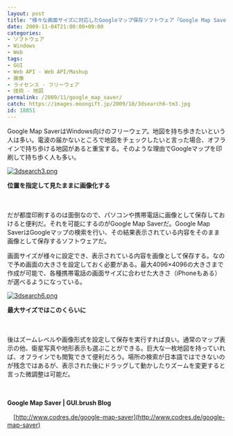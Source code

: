 ```yaml
---
layout: post
title: "様々な画面サイズに対応したGoogleマップ保存ソフトウェア「Google Map Saver」"
date: 2009-11-04T21:00:00+09:00
categories:
- ソフトウェア
- Windows
- Web
tags: 
- GUI
- Web API - Web API/Mashup
- 画像
- ライセンス - フリーウェア
- 技術 - 地図
permalink: /2009/11/google_map_saver/
catch: https://images.moongift.jp/2009/10/3dsearch6-tm3.jpg
id: 18851
---
```

Google Map SaverはWindows向けのフリーウェア。地図を持ち歩きたいという人は多い。電波の届かないところで地図をチェックしたいと言った場合、オフラインで持ち歩ける地図があると重宝する。そのような理由でGoogleマップを印刷して持ち歩く人も多い。

  

[![3dsearch3.png](https://images.moongift.jp/2009/10/3dsearch3-tm2.jpg)](https://images.moongift.jp/2009/10/3dsearch35.png)  
  
**位置を指定して見たままに画像化する**

  

　

  

だが都度印刷するのは面倒なので、パソコンや携帯電話に画像として保存しておけると便利だ。それを可能にするのがGoogle Map Saverだ。Google Map SaverはGoogleマップの検索を行い、その結果表示されている内容をそのまま画像として保存するソフトウェアだ。

  
  
<!--more-->

画面サイズが様々に設定でき、表示されている内容を画像として保存する。なので予め画面の大きさを設定しておく必要がある。最大4096×4096の大きさまで作成が可能で、各種携帯電話の画面サイズに合わせた大きさ（iPhoneもある）が選べるようになっている。

  

[![3dsearch6.png](https://images.moongift.jp/2009/10/3dsearch6-tm3.jpg)](https://images.moongift.jp/2009/10/3dsearch63.png)  
  
**最大サイズではこのくらいに**

  

　

  

後はズームレベルや画像形式を設定して保存を実行すれば良い。通常のマップ表示の他、衛星写真や地形表示も選ぶことができる。巨大な一枚地図を持っていれば、オフラインでも閲覧できて便利だろう。場所の検索が日本語ではできないのが残念ではあるが、表示された後にドラッグして動かしたりズームを変更すると言った微調整は可能だ。

  

　

  

**Google Map Saver | GUI.brush Blog**  
  
　[http://www.codres.de/google-map-saver](http://www.codres.de/google-map-saver)

  
